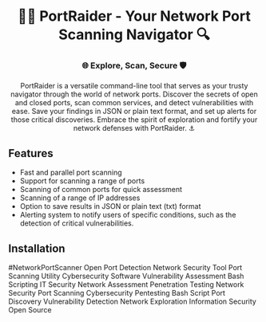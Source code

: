 <h1 align="center">🏴‍☠️ PortRaider - Your Network Port Scanning Navigator 🔍</h1>

<h3 align="center"> 🌐 Explore, Scan, Secure 🛡️</h3>

<p align="center">PortRaider is a versatile command-line tool that serves as your trusty navigator through the world of network ports. Discover the secrets of open and closed ports, scan common services, and detect vulnerabilities with ease. Save your findings in JSON or plain text format, and set up alerts for those critical discoveries. Embrace the spirit of exploration and fortify your network defenses with PortRaider. ⚓ </p>

## Features

- Fast and parallel port scanning
- Support for scanning a range of ports
- Scanning of common ports for quick assessment
- Scanning of a range of IP addresses
- Option to save results in JSON or plain text (txt) format
- Alerting system to notify users of specific conditions, such as the detection of critical vulnerabilities.

## Installation

#NetworkPortScanner
Open Port Detection
Network Security Tool
Port Scanning Utility
Cybersecurity Software
Vulnerability Assessment
Bash Scripting
IT Security
Network Assessment
Penetration Testing
Network Security
Port Scanning
Cybersecurity
Pentesting
Bash Script
Port Discovery
Vulnerability Detection
Network Exploration
Information Security
Open Source
